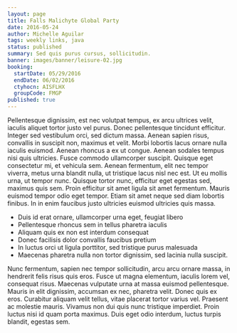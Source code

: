 ```yaml
---
layout: page
title: Falls Malichyte Global Party
date: 2016-05-24
author: Michelle Aguilar
tags: weekly links, java
status: published
summary: Sed quis purus cursus, sollicitudin.
banner: images/banner/leisure-02.jpg
booking:
  startDate: 05/29/2016
  endDate: 06/02/2016
  ctyhocn: AISFLHX
  groupCode: FMGP
published: true
---
```

Pellentesque dignissim, est nec volutpat tempus, ex arcu ultrices velit, iaculis aliquet tortor justo vel purus. Donec pellentesque tincidunt efficitur. Integer sed vestibulum orci, sed dictum massa. Aenean sapien risus, convallis in suscipit non, maximus et velit. Morbi lobortis lacus ornare nulla iaculis euismod. Aenean rhoncus a ex ut congue. Aenean sodales tempus nisi quis ultricies. Fusce commodo ullamcorper suscipit. Quisque eget consectetur mi, et vehicula sem. Aenean fermentum, elit nec tempor viverra, metus urna blandit nulla, ut tristique lacus nisl nec est. Ut eu mollis urna, ut tempor nunc. Quisque tortor nunc, efficitur eget egestas sed, maximus quis sem. Proin efficitur sit amet ligula sit amet fermentum. Mauris euismod tempor odio eget tempor. Etiam sit amet neque sed diam lobortis finibus. In in enim faucibus justo ultricies euismod ultricies quis massa.

* Duis id erat ornare, ullamcorper urna eget, feugiat libero
* Pellentesque rhoncus sem in tellus pharetra iaculis
* Aliquam quis ex non est interdum consequat
* Donec facilisis dolor convallis faucibus pretium
* In luctus orci ut ligula porttitor, sed tristique purus malesuada
* Maecenas pharetra nulla non tortor dignissim, sed lacinia nulla suscipit.

Nunc fermentum, sapien nec tempor sollicitudin, arcu arcu ornare massa, in hendrerit felis risus quis eros. Fusce ut magna elementum, iaculis lorem vel, consequat risus. Maecenas vulputate urna at massa euismod pellentesque. Mauris in elit dignissim, accumsan ex nec, pharetra velit. Donec quis ex eros. Curabitur aliquam velit tellus, vitae placerat tortor varius vel. Praesent ac molestie mauris. Vivamus non dui quis nunc tristique imperdiet. Proin luctus nisi id quam porta maximus. Duis eget odio interdum, luctus turpis blandit, egestas sem.
